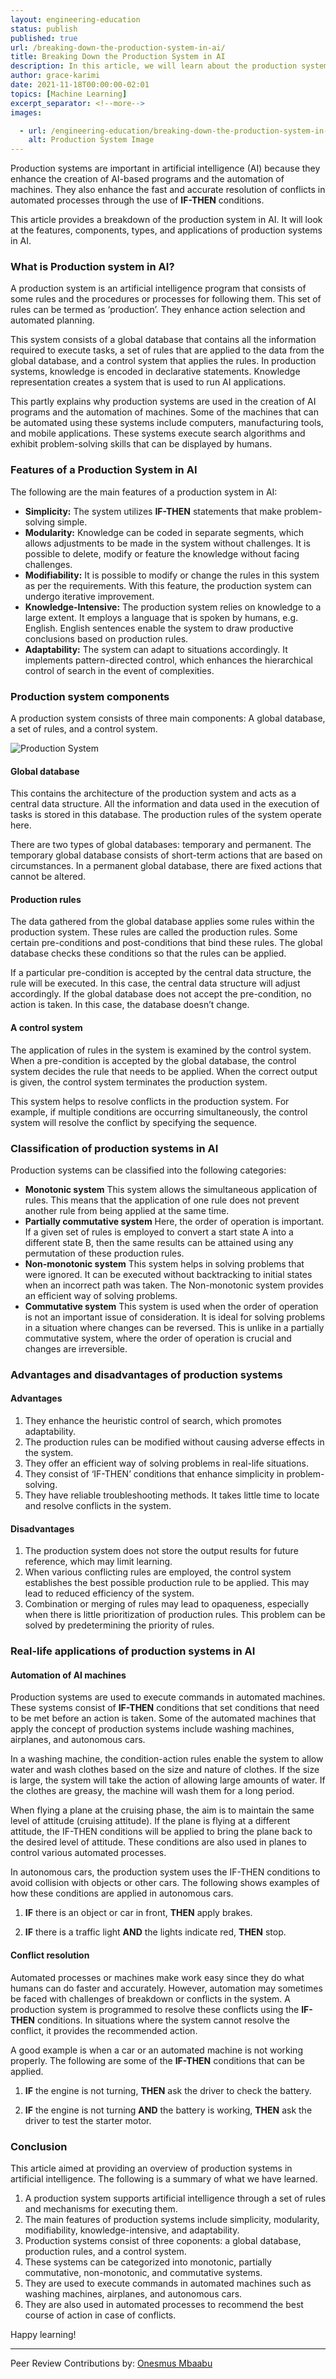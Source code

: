 ```yaml
---
layout: engineering-education
status: publish
published: true
url: /breaking-down-the-production-system-in-ai/
title: Breaking Down the Production System in AI
description: In this article, we will learn about the production system in artificial intelligence. We will look at the features, components, classification and the real-life applications of production systems. 
author: grace-karimi
date: 2021-11-18T00:00:00-02:01
topics: [Machine Learning]
excerpt_separator: <!--more-->
images:

  - url: /engineering-education/breaking-down-the-production-system-in-ai/hero.png
    alt: Production System Image
---
```

Production systems are important in artificial intelligence (AI) because they enhance the creation of AI-based programs and the automation of machines. They also enhance the fast and accurate resolution of conflicts in automated processes through the use of **IF-THEN** conditions.
<!--more-->
This article provides a breakdown of the production system in AI. It will look at the features, components, types, and applications of production systems in AI.

### What is Production system in AI?
A production system is an artificial intelligence program that consists of some rules and the procedures or processes for following them. This set of rules can be termed as ‘production’. They enhance action selection and automated planning.

This system consists of a global database that contains all the information required to execute tasks, a set of rules that are applied to the data from the global database, and a control system that applies the rules. In production systems, knowledge is encoded in declarative statements. Knowledge representation creates a system that is used to run AI applications.

This partly explains why production systems are used in the creation of AI programs and the automation of machines. Some of the machines that can be automated using these systems include computers, manufacturing tools, and mobile applications. These systems execute search algorithms and exhibit problem-solving skills that can be displayed by humans.

### Features of a Production System in AI
The following are the main features of a production system in AI:
- **Simplicity:** The system utilizes **IF-THEN** statements that make problem-solving simple.
- **Modularity:** Knowledge can be coded in separate segments, which allows adjustments to be made in the system without challenges. It is possible to delete, modify or feature the knowledge without facing challenges.
- **Modifiability:** It is possible to modify or change the rules in this system as per the requirements. With this feature, the production system can undergo iterative improvement.
- **Knowledge-Intensive:** The production system relies on knowledge to a large extent. It employs a language that is spoken by humans, e.g. English. English sentences enable the system to draw productive conclusions based on production rules.
- **Adaptability:** The system can adapt to situations accordingly. It implements pattern-directed control, which enhances the hierarchical control of search in the event of complexities.

### Production system components
A production system consists of three main components: A global database, a set of rules, and a control system.

![Production System](/engineering-education/breaking-down-the-production-system-in-ai/production-system)

#### Global database
This contains the architecture of the production system and acts as a central data structure. All the information and data used in the execution of tasks is stored in this database. The production rules of the system operate here.

There are two types of global databases: temporary and permanent. The temporary global database consists of short-term actions that are based on circumstances. In a permanent global database, there are fixed actions that cannot be altered.

#### Production rules
The data gathered from the global database applies some rules within the production system. These rules are called the production rules. Some certain pre-conditions and post-conditions that bind these rules. The global database checks these conditions so that the rules can be applied.

If a particular pre-condition is accepted by the central data structure, the rule will be executed. In this case, the central data structure will adjust accordingly. If the global database does not accept the pre-condition, no action is taken. In this case, the database doesn’t change.

#### A control system
The application of rules in the system is examined by the control system. When a pre-condition is accepted by the global database, the control system decides the rule that needs to be applied. When the correct output is given, the control system terminates the production system.

This system helps to resolve conflicts in the production system. For example, if multiple conditions are occurring simultaneously, the control system will resolve the conflict by specifying the sequence.

### Classification of production systems in AI
Production systems can be classified into the following categories:
- **Monotonic system** This system allows the simultaneous application of rules. This means that the application of one rule does not prevent another rule from being applied at the same time.
- **Partially commutative system** Here, the order of operation is important. If a given set of rules is employed to convert a start state A into a different state B, then the same results can be attained using any permutation of these production rules.
- **Non-monotonic system** This system helps in solving problems that were ignored. It can be executed without backtracking to initial states when an incorrect path was taken. The Non-monotonic system provides an efficient way of solving problems.
- **Commutative system** This system is used when the order of operation is not an important issue of consideration. It is ideal for solving problems in a situation where changes can be reversed. This is unlike in a partially commutative system, where the order of operation is crucial and changes are irreversible.  
  
### Advantages and disadvantages of production systems
#### Advantages
1. They enhance the heuristic control of search, which promotes adaptability.
2. The production rules can be modified without causing adverse effects in the system.
3. They offer an efficient way of solving problems in real-life situations.
4. They consist of ‘IF-THEN’ conditions that enhance simplicity in problem-solving.
5. They have reliable troubleshooting methods. It takes little time to locate and resolve conflicts in the system.

#### Disadvantages
1. The production system does not store the output results for future reference, which may limit learning.
2. When various conflicting rules are employed, the control system establishes the best possible production rule to be applied. This may lead to reduced efficiency of the system.
3. Combination or merging of rules may lead to opaqueness, especially when there is little prioritization of production rules. This problem can be solved by predetermining the priority of rules.

### Real-life applications of production systems in AI
#### Automation of AI machines
Production systems are used to execute commands in automated machines. These systems consist of **IF-THEN** conditions that set conditions that need to be met before an action is taken. Some of the automated machines that apply the concept of production systems include washing machines, airplanes, and autonomous cars.  

In a washing machine, the condition-action rules enable the system to allow water and wash clothes based on the size and nature of clothes. If the size is large, the system will take the action of allowing large amounts of water. If the clothes are greasy, the machine will wash them for a long period.

When flying a plane at the cruising phase, the aim is to maintain the same level of attitude (cruising attitude). If the plane is flying at a different attitude, the IF-THEN conditions will be applied to bring the plane back to the desired level of attitude. These conditions are also used in planes to control various automated processes.

In autonomous cars, the production system uses the IF-THEN conditions to avoid collision with objects or other cars. The following shows examples of how these conditions are applied in autonomous cars.

1. **IF** there is an object or car in front, **THEN** apply brakes.

2. **IF** there is a traffic light **AND** the lights indicate red, **THEN** stop.

#### Conflict resolution
Automated processes or machines make work easy since they do what humans can do faster and accurately. However, automation may sometimes be faced with challenges of breakdown or conflicts in the system. A production system is programmed to resolve these conflicts using the **IF-THEN** conditions. In situations where the system cannot resolve the conflict, it provides the recommended action.

A good example is when a car or an automated machine is not working properly. The following are some of the **IF-THEN** conditions that can be applied.

1. **IF** the engine is not turning, **THEN** ask the driver to check the battery.

2. **IF** the engine is not turning **AND** the battery is working, **THEN** ask the driver to test the starter motor.

### Conclusion
This article aimed at providing an overview of production systems in artificial intelligence. The following is a summary of what we have learned.
1. A production system supports artificial intelligence through a set of rules and mechanisms for executing them.
2. The main features of production systems include simplicity, modularity, modifiability, knowledge-intensive, and adaptability.
3. Production systems consist of three coponents: a global database, production rules, and a control system.
4. These systems can be categorized into monotonic, partially commutative, non-monotonic, and commutative systems.
5. They are used to execute commands in automated machines such as washing machines, airplanes, and autonomous cars.
6. They are also used in automated processes to recommend the best course of action in case of conflicts.

Happy learning!

---
Peer Review Contributions by: [Onesmus Mbaabu](/engineering-education/authors/onesmus-mbaabu/)
